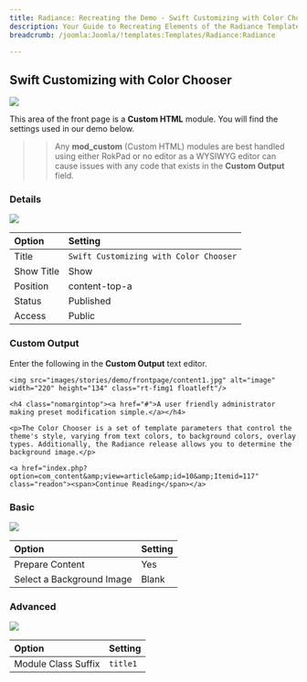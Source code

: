 ```yaml
---
title: Radiance: Recreating the Demo - Swift Customizing with Color Chooser
description: Your Guide to Recreating Elements of the Radiance Template for Joomla
breadcrumb: /joomla:Joomla/!templates:Templates/Radiance:Radiance

---
```


Swift Customizing with Color Chooser
-----

![][demo]

This area of the front page is a **Custom HTML** module. You will find the settings used in our demo below.

>> Any **mod_custom** (Custom HTML) modules are best handled using either RokPad or no editor as a WYSIWYG editor can cause issues with any code that exists in the **Custom Output** field.

### Details

![][demo2]

| Option     | Setting                                |  
| :--------- | :------------------------------------- |  
| Title      | `Swift Customizing with Color Chooser` |  
| Show Title | Show                                   |  
| Position   | content-top-a                          |  
| Status     | Published                              |  
| Access     | Public                                 |  

### Custom Output

Enter the following in the **Custom Output** text editor.

~~~
<img src="images/stories/demo/frontpage/content1.jpg" alt="image" width="220" height="134" class="rt-fimg1 floatleft"/>
 
<h4 class="nomargintop"><a href="#">A user friendly administrator making preset modification simple.</a></h4>
 
<p>The Color Chooser is a set of template parameters that control the theme's style, varying from text colors, to background colors, overlay types. Additionally, the Radiance release allows you to determine the background image.</p>
 
<a href="index.php?option=com_content&amp;view=article&amp;id=10&amp;Itemid=117" class="readon"><span>Continue Reading</span></a>
~~~

### Basic

![][demo3]

| Option                    | Setting |  
| :------------------------ | :------ |  
| Prepare Content           | Yes     |  
| Select a Background Image | Blank   |

### Advanced

![][demo4]

| Option              | Setting   |  
| :------------------ | :-------- |  
| Module Class Suffix | `title1`  |  

[demo]: assets/demo_2.jpeg
[demo2]: assets/contenta_1.jpeg
[demo3]: assets/contenta_2.jpeg
[demo4]: assets/contenta_3.jpeg